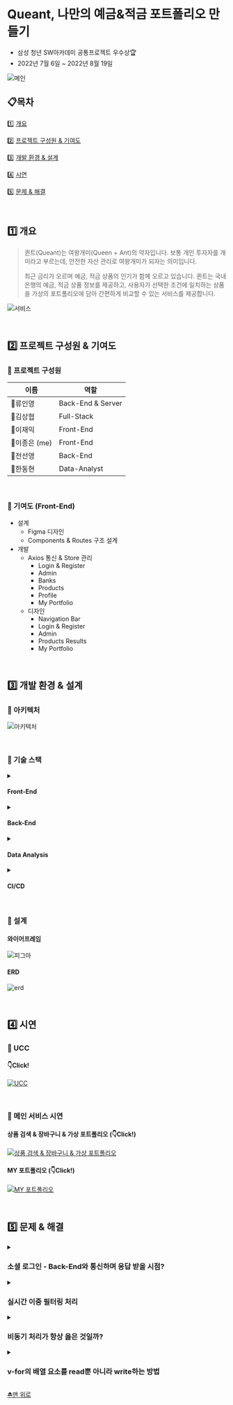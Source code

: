# Queant, 나만의 예금&적금 포트폴리오 만들기

- 삼성 청년 SW아카데미 공통프로젝트 우수상🏆
- 2022년 7월 6일 ~ 2022년 8월 19일

![메인](assets/메인.png)

## 📋목차

1️⃣ <a href="#1️⃣-개요">개요</a>

2️⃣ <a href="#2️⃣-프로젝트-구성원--기여도">프로젝트 구성원 & 기여도</a>

3️⃣ <a href="#3️⃣-개발-환경--설계">개발 환경 & 설계</a>

4️⃣ <a href="#4️⃣-시연">시연</a>

5️⃣ <a href="#5️⃣-문제--해결">문제 & 해결</a>

<br>

## 1️⃣ 개요
> 퀸트(Queant)는 여왕개미(Queen + Ant)의 약자입니다.
보통 개인 투자자를 개미라고 부르는데, 안전한 자산 관리로 여왕개미가 되자는 의미입니다.
> 
> 
> 최근 금리가 오르며 예금, 적금 상품의 인기가 함께 오르고 있습니다.
> 퀸트는 국내 은행의 예금, 적금 상품 정보를 제공하고, 사용자가 선택한 조건에 일치하는 상품을 가상의 포트폴리오에 담아 간편하게 비교할 수 있는 서비스를 제공합니다.
> 

![서비스](assets/서비스.jpg)

<br>

## 2️⃣ 프로젝트 구성원 & 기여도

### 🔸 프로젝트 구성원

| 이름 | 역할 |
| --- | --- |
| 👑류인영 | Back-End & Server |
| 👨김상협 | Full-Stack |
| 👨이재익 | Front-End |
| 👨이종은 (me) | Front-End |
| 👩전선영 | Back-End |
| 👨한동현 | Data-Analyst |


<br>

### 🔸 기여도 (Front-End)

- 설계
    - Figma 디자인
    - Components & Routes 구조 설계
- 개발
    - Axios 통신 & Store 관리
        - Login & Register
        - Admin
        - Banks
        - Products
        - Profile
        - My Portfolio
    - 디자인
        - Navigation Bar
        - Login & Register
        - Admin
        - Products Results
        - My Portfolio

<br>

## 3️⃣ 개발 환경 & 설계

### 🔸 아키텍처

![아키텍처](assets/아키텍처.png)

<br>

### 🔸 기술 스택

<details>
  <summary><h4>Front-End</h4></summary>
  <li>Visual Studio Code 1.70.0</li>
  <li>vue 3.2.13</li>
  <li>vuex 4.0.2</li>
  <li>vue-router 4.0.13</li>
  <li>bootstrap-vue 2.22.0</li>
  <li>bootstrap 5.1.3</li>
  <li>axios 0.27.2</li>
  <li>Node.js 16.16.0</li>
  <li>npm 8.11.0</li>
</details>

<details>
  <summary><h4>Back-End</h4></summary>
  <li>IntelliJ</li>
  <li>Spring boot 2.6.7</li>
  <li>Spring-boot-jpa</li>
  <li>Spring Security</li>
  <li>Java 8</li>
  <li>Junit 4.13.1</li>
  <li>Mysql connector java 8.0.29</li>
  <li>Json Web Token 0.11.2</li>
  <li>Spring Fox BootStarter 3.0.0</li>
  <li>Jsoup 1.14.3</li>
  <li>ModelMapper 2.4.2</li>
  <li>Spring Cloud Starter AWS 2.2.6</li>
</details>

<details>
  <summary><h4>Data Analysis</h4></summary>
  <li>Python 3.10.5</li>
  <li>Django-apscheduler 0.6.2</li>
  <li>PyMySQL 1.0.2</li>
  <li>Bs4 0.0.1</li>
  <li>Gunicorn 19.6.0</li>
  <li>Lxml 4.9.1</li>
</details>

<details>
  <summary><h4>CI/CD</h4></summary>
  <li>AWS EC2</li>
  <li>MariaDB</li>
  <li>Docker</li>
  <li>Nginx</li>
  <li>Jenkins</li>
</details>

<br>

### 🔸 설계

#### 와이어프레임

![피그마](assets/피그마.png)

#### ERD

![erd](assets/erd.jpg)

<br>

## 4️⃣ 시연

### 🔸 UCC

#### 👇Click!
[![UCC](https://img.youtube.com/vi/3QLTV8Yfd_Q/0.jpg)](https://youtu.be/3QLTV8Yfd_Q) 

<br>

### 🔸 메인 서비스 시연 

#### 상품 검색 & 장바구니 & 가상 포트폴리오 (👇Click!)

[![상품 검색 & 장바구니 & 가상 포트폴리오](https://img.youtube.com/vi/rMqM7qSuPM0/0.jpg)](https://youtu.be/rMqM7qSuPM0) 

#### MY 포트폴리오 (👇Click!)
[![MY 포트폴리오](https://img.youtube.com/vi/rhvItLLQlbU/0.jpg)](https://youtu.be/rhvItLLQlbU) 

<br>

## 5️⃣ 문제 & 해결

<details>
  <summary><h3>소셜 로그인 - Back-End와 통신하며 응답 받을 시점?</h3></summary>

- **문제**

> 소셜 로그인을 구현하기 위해 처음에 세운 전략은 다음과 같다. 
Front End와 Back End에서 API KEY를 이중으로 관리하기 보단 하나의 API KEY를 이용하고자 소셜 로그인을 위한 모든 로직을 Back End에 작성하고, Front End는 Back End에 단 한 번의 요청으로 소셜 로그인 주소를 Redirect 받고, Token을 발급 받는다. 

1. 소셜 로그인 버튼 클릭
2. 소셜 로그인 화면으로 Redirect
3. 소셜 로그인 성공
4. 화면에 Token값 출력
 
1요청 1응답을 준수하지 않아서 문제가 발생했다. Front End는 Back End에게 소셜 로그인 화면을 요청하고, 그에 대한 응답을 받으면 끝난다. 뒤이은 Token값에 접근할 방법이 없다.
 
<br>
 
- **해결**

> 로그인 화면을 띄워서 인가 코드(Authorization Code) 발급 요청과 인가 코드로 Token값을 받는 총 2번의 요청을 보낸다.

1. 인가 코드를 받아 백엔드에게 두 번째 요청을 보내기 위해 route를 가진 컴포넌트를 생성
2. 소셜 로그인 플랫폼(Resource Server) Redirect URI에 위 주소를 추가

Front End에서 소셜 로그인 버튼을 클릭했을 때 Back End 로직에 의해 소셜 로그인 화면이 띄어지고, 사용자가 소셜 로그인에 성공하면 Redirect URI의 Query로 인가 코드에 접근할 수 있다. Back End에 인가 코드를 담아 요청하면 작성된 로직에 의해 소셜 로그인 플랫폼에 Token값을 응답 받는다.
> 

```jsx
// 1. 로그인 화면에서 구글 로고를 클릭하면 구글 로그인 화면으로 이동한다.
googleLogin() {
  axios({
    url: spring.social.google(),
    method: 'get'
  })
  .then((res) => {
    window.location.href = res.data
  })
  .catch((err) => {
    console.log(err)
  })
},

// 2. 구글 로그인에 성공하면 redirect URI주소('vue.localhost/google' == GoogleView.vue)의 route.query에 담긴 인가코드를 백엔드에게 다시 요청보낸다. 
getGoogleAuthorizationCode({ dispatch }, authorizationCode) {
  axios({
    url: spring.social.googlelogin(),
    method: 'get',
    params: {
      code: authorizationCode
    }
  })
  .then((res) => {
    dispatch('saveAccessToken', res.data.AccessToken)
    dispatch('saveRefreshToken', res.data.RefreshToken)
    dispatch('fetchUserInfo', res.data.email)
    router.push({ name: 'home' })
  })
  .catch((err) => {
    if (err.response.status === 409)
      alert('Queant 또는 다른 소셜 계정으로 이미 가입된 계정입니다.')
    else if (err.response.status === 423) {
      alert('비활성화 계정입니다.')
	    router.push({ name: 'login' })
		}
  })
},
```
</details>

<details>
  <summary><h3>실시간 이중 필터링 처리</h3></summary>

- **문제**

> Admin 권한을 지닌 유저는 관리자 페이지에서 전체 가입 유저를 조회하고, 유저의 권한 및 계정 활성화 여부를 조정할 수 있다. 보다 편리하고 효율적으로 조회하기 위해 유저를 권한(User, Manager, Admin), 가입 유형(Google, Naver, Kakao, None)별로 필터링해서 조회하는 기능을 넣고자 했다. 처음 전략은 전체 유저를 store에 배열 users로 관리하고, 권한으로 유저 조회하는 API를 요청해서 받은 응답에서 users와 겹치는 데이터들로 users를 갱신하고, 가입 유형으로 유저 조회하는 API 요청도 마찬가지로 구상했다.

처음엔 얼추 기능하는 것처럼 보이지만, 필터를 여러 번 바꿔보니 수시로 갱신 되는 users가 꼬여서 필터링이 제대로 되지 않았다.
> 

<br>

- **해결**

> 실시간 이중 필터링 처리를 위해 총 5가지의 state를 생성, 관리하기로 했다. 처음 전체 유저를 저장하는 users, 권한 필터링이 적용된 유저를 저장하는 roleUsers, 가입 유형 필터링 적용된 유저를 저장하는 socialUsers. 그리고 어느 필터링이 적용된 상태인지 확인하는 roleStatus, socialStatus. 흐름은 아래와 같다.

1. 컴포넌트가 화면에 출력되면 전체 유저 정보를 응답 받아 users에 저장 & 출력
2. Admin 유저 필터를 걸면 roleStatus에 Admin 저장
3. Admin 유저 정보를 응답 받아 roleUsers에 저장 & 출력
4. 위 결과에서 Kakao로 가입한 유저를 조회하기 위해 추가로 필터를 걸면 socialStatus에 Kakao 저장
5. Kakao로 가입한 유저 정보를 응답 받아 socialUsers에 저장
6. 현재 roleStatus의 값으로 권한 필터를 확인하고, 이중 반복문으로 roleUsers와 socialUsers를 순회하여 id가 일치하는 유저 정보만 새로운 배열에 담아 출력
7. 반대의 경우도 로직이 동일하기 때문에 실시간으로 필터를 수정해도 제대로 동작한다.
> 

😅 *이후 API 개선으로 로직이 간단해졌다.*
</details>

<details>
  <summary><h3>비동기 처리가 항상 옳은 것일까?</h3></summary>

- **문제**

> 어드민 유저는 관리자 페이지에서 모든 유저 정보를 조회할 수 있고, 유저의 권한, 계정 활성화 여부를 조정할 수 있다. 이 작업을 비동기로 처리 하려는 중 문제가 발생했다.

상위 컴포넌트에서 전체 유저 정보를 v-for로 순회하며 하위 컴포넌트에 각 유저 정보를 props로 하달 했고, 하위 컴포넌트에서 props로 받은 data를 store의 state와 getters에 저장하여 이용하려 했으나, v-for의 마지막 요소만 저장되어 모든 하위 컴포넌트가 동일한 유저 정보를 출력하게 됐다.
> 

<br>

- **해결**

> 단일 route로 관리되는 컴포넌트를 한 화면에 출력하면서 공용으로 쓰이는 store에서 각각의 유저 정보를 관리하려고 했기 때문에 발생한 문제였다. 이를 해결하기 위해서 떠오른 방법은 동적 path route 구조를 설계하여 유저마다 고유 path route를 갖도록 한다.

그 전에 근본적인 원리를 생각해봤다. 일반적으로 어드민 유저는 한 명이 아니라 여러 명이라 한 번에 여러 작업이 이루어질 수 있다. 비동기 처리는 사용자 경험 증진이 주 목적이라고 생각하는데, 관리자 페이지처럼 동시 다발적으로 이루어질 수 있는 중요한 작업은 변경 사항이 있을 때마다 동기 처리해주는 것이 취지에 적합하다고 판단되어 동기 처리로 결정했다.
> 

![해결3](assets/해결3.gif)
</details>

<details>
  <summary><h3>v-for의 배열 요소를 read뿐 아니라 write하는 방법</h3></summary>

- **문제**

> v-for를 이용해서 table을 작성할 때, 요소가 지닌 속성-값을 변경하려면 어떻게 해야 할지 고민이 됐다. v-for의 요소를 v-model로 매핑하는 것은 불가능했고, 하위 컴포넌트를 생성해서 요소를 props로 내려 받는 방법도 있지만, 화면에 table의 head가 요소의 개수만큼 표시되어서 보기 좋지 않았다.
> 

```html
<table class="rwd-table">

	...

    <tr v-for="customProduct in customProducts" :key="customProduct">

			...
	
      <td>
        <p>{{ customProduct.name }}</p>
      </td>
      <td>
        <p>{{ customProduct.start_date }} ~ {{ customProduct.end_date }}</p>
      </td>

			...

    </tr>

	...

</table>
```

<br>

- **해결**

> 모달로 해결했다. v-for가 도는 scope안에 button을 생성해서, 모달 띄우는 메소드를 연결했다. button을 누르면 customProduct를 modal 컴포넌트에 props로 내려 받는 방법으로 깔끔한 UI를 구현했다.
> 

```html
	...

		<td>
		  <button @click="openCustomProductEditModal(customProdcut)">
		    수정
		  </button>
		</td>

	...
```

![해결4](assets/해결4.gif)
</details>

<a href="#queant-나만의-예금적금-포트폴리오-만들기">⏏맨 위로</a>

